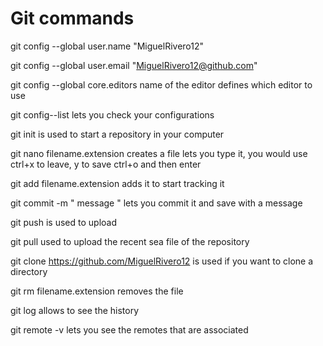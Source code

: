 # Git commands

git config --global user.name "MiguelRivero12"

git config --global user.email "MiguelRivero12@github.com"

git config --global core.editors name of the editor defines which editor to use

git config--list lets you check your configurations

git init is used to start a repository in your computer

git nano filename.extension creates a file lets you type it, you would use ctrl+x to leave, y to save ctrl+o and then enter

git add filename.extension adds it to start tracking it

git commit -m " message " lets you commit it and save with a message

git push is used to upload

git pull used to upload the recent sea file of the repository

git clone https://github.com/MiguelRivero12 is used if you want to clone a directory

git rm filename.extension removes the file

git log allows to see the history

git remote -v lets you see the remotes that are associated




